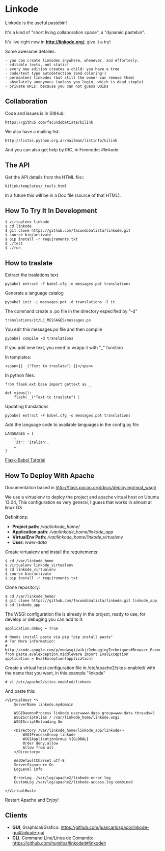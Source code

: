 Linkode
=======

Linkode is the useful pastebin! 

It's a kind of "short living collaboration space", a "dynamic pastebin".

It's live right now in **http://linkode.org/**, give it a try!

Some awesome detailes:

    - you can create linkodes anywhere, whenever, and effortesly.
    - editable texts, not static!
    - every new edition creates a child: you have a tree
    - code/text type autodetection (and coloring!)
    - permantent linkodes (but still the owner can remove them)
    - absolutely anonymous (unless you login, which is dead simple)
    - private URLs: because you can not guess UUIDs


Collaboration
-------------

Code and issues is in GitHub:

    https://github.com/facundobatista/kilink

We also have a mailing list:

    http://listas.python.org.ar/mailman/listinfo/kilink

And you can also get help by IRC, in Freenode: #linkode


The API
-------

Get the API details from the HTML file::

    kilink/templates/_tools.html

In a future this will be in a Doc file (source of that HTML).


How To Try It In Development
----------------------------

    $ virtualenv linkode
    $ cd linkode
    $ git clone https://github.com/facundobatista/linkode.git
    $ source bin/activate
    $ pip install -r requirements.txt
    $ ./test
    $ ./run


How to traslate
---------------

Extract the traslations text

    pybabel extract -F babel.cfg -o messages.pot translations


Generate a language catalog

    pybabel init -i messages.pot -d translations -l it


The command create a .po file in the directory especified by "-d"

    translations/it/LC_MESSAGES/messages.po

You edit this messages.po file and then compile

    pybabel compile -d translations


If you add new text, you need to wrapp it with "_" function

In templates:

    <span>{{ _("Text to traslate") }}</span>

In python files:

    from flask.ext.base import gettext as _

    def views():
        flash( _("Text to traslate") )

Updating translations

    pybabel extract -F babel.cfg -o messages.pot translations


Add the language code to available languages in the config.py file

    LANGUAGES = {
        …
        'it': 'Italian',
        …
    }

[Flask-Babel Tutorial](http://blog.miguelgrinberg.com/post/the-flask-mega-tutorial-part-xiv-i18n-and-l10n)

How To Deploy With Apache
-------------------------

Documentation based in http://flask.pocoo.org/docs/deploying/mod_wsgi/

We use a virtualenv to deploy the project and apache virtual host on Ubuntu
13.04, This configuration es very general, I guess that works in almost all
linux OS

Definitions:

 - **Project path:** */var/linkode_home/*
 - **Application path:** */var/linkode_home/linkode_app*
 - **VirtualEnv Path:** */var/linkode_home/linkode_virtualenv*
 - **User:** *www-data*

Create virtualenv and install the requirements:

    $ cd /var/linkode_home
    $ virtualenv linkode_virtualenv
    $ cd linkode_virtualenv
    $ source bin/activate
    $ pip install -r requirements.txt

Clone repository:
    
    $ cd /var/linkode_home/
    $ git clone https://github.com/facundobatista/linkode.git linkode_app
    $ cd linkode_app
    
The WSGI configuration file is already in the project, ready to use; for develop 
or debuging you can add to it:

    application.debug = True
    
    # Needs install paste via pip "pip install paste"
    # For More information:
    # http://code.google.com/p/modwsgi/wiki/DebuggingTechniques#Browser_Based_Debugger
    from paste.evalexception.middleware import EvalException
    application = EvalException(application)


Create a virtual host configuration file in /etc/apache2/sites-enabled/
with the name that you want, in this example "linkode"
    
    # vi /etc/apache2/sites-enabled/linkode

And paste this:

    <VirtualHost *>
        ServerName linkode.mydomain
    
        WSGIDaemonProcess linkode user=www-data group=www-data threads=5
        WSGIScriptAlias / /var/linkode_home/linkode.wsgi
        WSGIScriptReloading On
    
        <Directory /var/linkode_home/linkode_app/linkode/>
            WSGIProcessGroup linkode
            WSGIApplicationGroup %{GLOBAL}
            Order deny,allow
            Allow from all
        </Directory>
    
        AddDefaultCharset utf-8
        ServerSignature On
        LogLevel info
        
        ErrorLog  /var/log/apache2/linkode-error.log
        CustomLog /var/log/apache2/linkode-access.log combined
    
    </VirtualHost>
    
Restart Apache and Enjoy!


Clients
-------

- **GUI**, Graphical/Grafico: https://github.com/juancarlospaco/linkode-gui#linkode-gui
- **CLI**, Command Line/Linea de Comando: https://github.com/humitos/linkodeit#linkodeit
